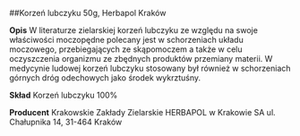 ##Korzeń lubczyku 50g, Herbapol Kraków

**Opis** W literaturze zielarskiej korzeń lubczyku ze względu na swoje właściwości moczopędne polecany jest w schorzeniach układu moczowego, przebiegających ze skąpomoczem a także w celu oczyszczenia organizmu ze zbędnych produktów przemiany materii. W medycynie ludowej korzeń lubczyku stosowany był również w schorzeniach górnych dróg odechowych jako środek wykrztuśny.

**Skład** Korzeń lubczyku 100%

**Producent** Krakowskie Zakłady Zielarskie HERBAPOL w Krakowie SA
ul. Chałupnika 14, 31-464 Kraków
